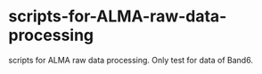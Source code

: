 # scripts-for-ALMA-raw-data-processing
scripts for ALMA raw data processing. Only test for data of Band6.
